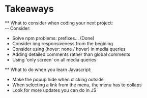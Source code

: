 # Takeaways

** What to consider when coding your next project:  
-- Consider:  
* Solve npm problems: prefixes...        (Done)  
* Consider img responsiveness from the begining  
* Consider using (hover: none / hover) in media queries  
* Adding detailed comments rather than global comments  
* Using 'only screen' on all media queries  

** What to do when you learn Javascript:  
* Make the popup hide when clicking outside  
* When selecting a link from the menu, the menu has to collaps  
* Look for more updates you can do in JS  
